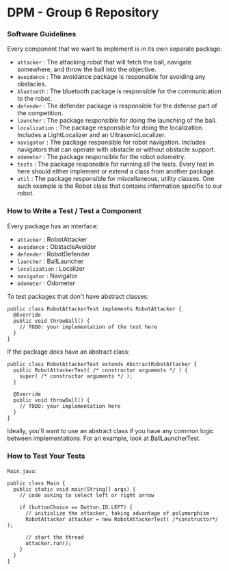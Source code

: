 DPM - Group 6 Repository
========================

### Software Guidelines

Every component that we want to implement is in its own separate package:

* `attacker` : The attacking robot that will fetch the ball, navigate
  somewhere, and throw the ball into the objective.
* `avoidance` : The avoidance package is responsible for avoiding any
  obstacles.
* `bluetooth` : The bluetooth package is responsible for the communication to
  the robot.
* `defender` : The defender package is responsible for the defense part of the
  competition.
* `launcher` : The package responsible for doing the launching of the ball.
* `localization` : The package responsible for doing the localization.
  Includes a LightLocalizer and an UltrasonicLocalizer.
* `navigator` : The package responsible for robot navigation. Includes
  navigators that can operate with obstacle or without obstacle support.
* `odometer` : The package responsible for the robot odometry.
* `tests` : The package responsible for running all the tests. Every test in
  here should either implement or extend a class from another package.
* `util` : The package responsible for miscellaneous, utility classes. One
  such example is the Robot class that contains information specific to our
  robot.

### How to Write a Test / Test a Component

Every package has an interface:

* `attacker` : RobotAttacker
* `avoidance` : ObstacleAvoider
* `defender` : RobotDefender
* `launcher` : BallLauncher
* `localization` : Localizer
* `navigator` : Navigator
* `odometer` : Odometer

To test packages that don't have abstract classes:

    public class RobotAttackerTest implements RobotAttacker {
      @Override
      public void throwBall() {
        // TODO: your implementation of the test here
      }
    }

If the package *does* have an abstract class:

    public class RobotAttackerTest extends AbstractRobotAttacker {
      public RobotAttackerTest( /* constructor arguments */ ) {
        super( /* constructor arguments */ );
      }

      @Override
      public void throwBall() {
        // TODO: your implementation here
      }
    }

Ideally, you'll want to use an abstract class if you have any common logic
between implementations. For an example, look at BallLauncherTest.

### How to Test Your Tests

`Main.java`:

    public class Main {
      public static void main(String[] args) {
        // code asking to select left or right arrow

        if (buttonChoice == Button.ID.LEFT) {
          // initialize the attacker, taking advantage of polymorphism
          RobotAttacker attacker = new RobotAttackerTest( /*constructor*/ );

          // start the thread
          attacker.run();
        }
      }
    }
